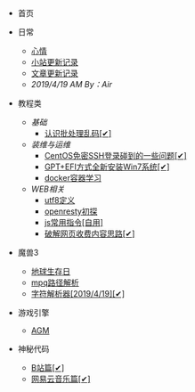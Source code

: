 * 首页[](/)

* 日常

   * [心情](/log/心情.md)
   * [小站更新记录](/log/网站更新记录.md)
   * [文章更新记录](/log/转移记录.md)
   <!-- * [组装](/log/组装.md) -->
   * *2019/4/19 AM By：Air*
  
<!--

*  [总结](/log/20190221.md)
* 指南

	* 1.如何做人的方法[未施工]
	* 2.从删库到跑路[未施工]

* 游戏

	* 1.刀剑神域[假的]
	* 2.西瓜榴莲[假的]
	* 3.吃吗？[假的]
	* 4.虽然是假想空间但更有活着的感觉！[假的]


    * 魔兽相关
    * 模拟系列
        * 掌机系列
        * PSP
    * 家用机
        * FC[红白色]
            * [HACK
            * [汉化
            * [反汇编 


* 动漫

	* 1.火影忍者[样板]
	* 2.哥布林[样板]
	* 3.史莱姆[样板]

        * 运维
     * 思路
  * 科普

-->

* 教程类
    * *基础*
        * [认识批处理乱码[✔]](/log/认识批处理乱码.md)
    * *装维与运维*
        * [CentOS免密SSH登录碰到的一些问题[✔]](/log/运维/CentOS免密SSH登录.md)
        * [GPT+EFI方式全新安装Win7系统[✔]](/log/装维/GPT+EFI方式全新安装Win7系统.md)
        * [docker容器学习](/log/运维/docker容器学习)
    * *WEB相关*
        * [utf8定义](/log/web相关/utf8定义.md)
        * [openresty初探](/log/web相关/学习openresty.md)
        * [js常用指令[自用]](/log/web相关/js常用指令.md)
        * [破解网页收费内容思路[✔]](/log/web相关/破解网页收费内容思路.md)

* 魔兽3
    * [地球生存日](/log/game/war3/地球生存者.md)
    * [mpq路径解析](/log/game/war3/war3路径解析.md)
    * [字符解析器[2019/4/19][✔]](https://blog.hxun.vip/tools/war3)
    
* 游戏引擎
    * [AGM](/log/game/游戏开发/agm.md)

* 神秘代码
    * [B站篇[✔]](/log/web相关/b.md)
    * [网易云音乐篇[✔]](/log/web相关/163.md)